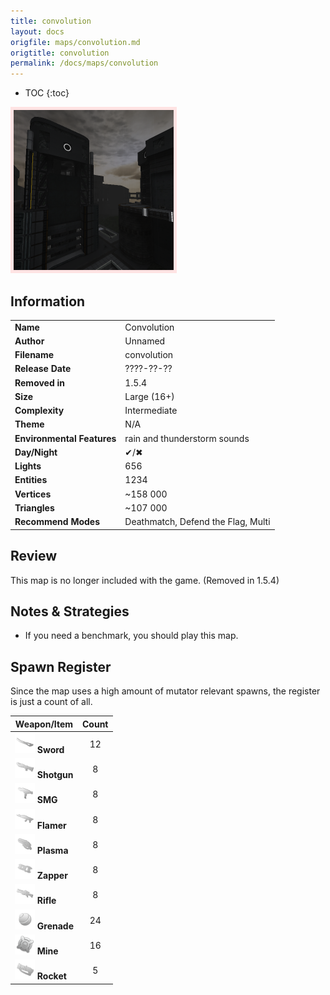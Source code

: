 ```yaml
---
title: convolution
layout: docs
origfile: maps/convolution.md
origtitle: convolution
permalink: /docs/maps/convolution
---
```

* TOC
{:toc}
<img style='border:5px solid #ffe0e0e0' src="../images/maps/convolution.png" width="256px" />

## Information

|                            |                                                                        |
|----------------------------|------------------------------------------------------------------------|
| **Name**                   | Convolution                                                            |
| **Author**                 | Unnamed                                                                |
| **Filename**               | convolution                                                            |
| **Release Date**           | ????-??-??                                                             |
| **Removed in**             | 1.5.4                                                                  |
| **Size**                   | Large (16+)                                                            |
| **Complexity**             | Intermediate                                                           |
| **Theme**                  | N/A                                                                    |
| **Environmental Features** | rain and thunderstorm sounds                                           |
| **Day/Night**              | ✔/✖                                                                    |
| **Lights**                 | 656                                                                    |
| **Entities**               | 1234                                                                   |
| **Vertices**               | ~158 000                                                               |
| **Triangles**              | ~107 000                                                               |
| **Recommend Modes**        | Deathmatch, Defend the Flag, Multi                                     |

## Review

This map is no longer included with the game. (Removed in 1.5.4)

## Notes & Strategies

- If you need a benchmark, you should play this map.

## Spawn Register

Since the map uses a high amount of mutator relevant spawns, the register is just a count of all.

| Weapon/Item                                                         | Count |
|---------------------------------------------------------------------|:-----:|
| <img src="../images/weapons/sword.png" width="32px"/> **Sword**     |  12   |
| <img src="../images/weapons/shotgun.png" width="32px"/> **Shotgun** |   8   |
| <img src="../images/weapons/smg.png" width="32px"/> **SMG**         |   8   |
| <img src="../images/weapons/flamer.png" width="32px"/> **Flamer**   |   8   |
| <img src="../images/weapons/plasma.png" width="32px"/> **Plasma**   |   8   |
| <img src="../images/weapons/zapper.png" width="32px"/> **Zapper**   |   8   |
| <img src="../images/weapons/rifle.png" width="32px"/> **Rifle**     |   8   |
| <img src="../images/weapons/grenade.png" width="32px"/> **Grenade** |  24   |
| <img src="../images/weapons/mine.png" width="32px"/> **Mine**       |  16   |
| <img src="../images/weapons/rocket.png" width="32px"/> **Rocket**   |   5   |
